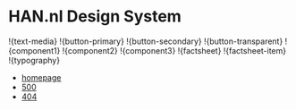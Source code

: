 # HAN.nl Design System

!{text-media}
!{button-primary}
!{button-secondary}
!{button-transparent}
!{component1}
!{component2}
!{component3}
!{factsheet}
!{factsheet-item}
!{typography}

* [homepage](/index.html)
* [500](/500.html)
* [404](/404.html) 